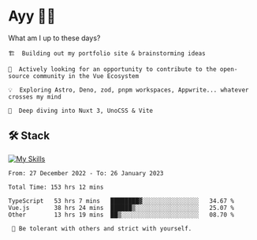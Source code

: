 # Ayy 👋🏻

What am I up to these days?

```
🏗️  Building out my portfolio site & brainstorming ideas

🔭  Actively looking for an opportunity to contribute to the open-source community in the Vue Ecosystem

💡  Exploring Astro, Deno, zod, pnpm workspaces, Appwrite... whatever crosses my mind

🤿  Deep diving into Nuxt 3, UnoCSS & Vite
```

## 🛠️ Stack

<!--
<p>
  <img alt="Vue" src="https://img.shields.io/badge/vue-%2335495e.svg?style=for-the-badge&logo=vuedotjs&logoColor=%234FC08D" />
  <img alt="Nuxt" src="https://img.shields.io/badge/Nuxt-002E3B?style=for-the-badge&logo=nuxtdotjs&logoColor=#00DC82" />
  <img alt="TypeScript" src="https://img.shields.io/badge/-TypeScript-3178C6?style=for-the-badge&logo=typescript&logoColor=white" /> 
  <img alt="Svelte" src="https://img.shields.io/badge/svelte-%23f1413d.svg?style=for-the-badge&logo=svelte&logoColor=white" />
  <img alt="React" src="https://img.shields.io/badge/react-%2323272F.svg?style=for-the-badge&logo=react&logoColor=%2361DAFB" />
  <br />
  <img alt="Tailwind" src="https://img.shields.io/badge/tailwind-%2338B2AC.svg?style=for-the-badge&logo=tailwind-css&logoColor=white" />
  <img alt="UnoCSS" src="https://img.shields.io/badge/unocss-333333.svg?style=for-the-badge&logo=unocss&logoColor=white" />
  <img alt="TanStack Query" src="https://img.shields.io/badge/TanStack%20Query-FF4154?style=for-the-badge&logo=react%20query&logoColor=white" />
  <img alt="Vite" src="https://img.shields.io/badge/-Vite-646CFF?style=for-the-badge&logo=vite&logoColor=white" />
  <img alt="pnpm" src="https://img.shields.io/badge/pnpm-%234a4a4a.svg?style=for-the-badge&logo=pnpm&logoColor=f69220" />
  <br />
  <img alt="Prisma" src="https://img.shields.io/badge/Prisma-5967D8?style=for-the-badge&logo=Prisma&logoColor=white" />  
  <img alt="Node" src="https://img.shields.io/badge/node-6DA55F?style=for-the-badge&logo=node.js&logoColor=white" />
  <img alt="Deno" src="https://img.shields.io/badge/deno-000000?style=for-the-badge&logo=deno&logoColor=white" />  
  <img alt="Nest.js" src="https://img.shields.io/badge/nest-%23E0234E.svg?style=for-the-badge&logo=nestjs&logoColor=white" />
  <img alt="MySQL" src="https://img.shields.io/badge/-MySQL-4479A1?style=for-the-badge&logo=mysql&logoColor=white" />
  <img alt="PostgreSQL" src="https://img.shields.io/badge/-Postgres-4169E1?style=for-the-badge&logo=postgresql&logoColor=white" />
</p>
-->

[![My Skills](https://skillicons.dev/icons?i=vue,nuxt,typescript,svelte,react,tailwind,vite,prisma,nodejs,deno,nest,postgres,mysql,python)](https://skillicons.dev)


<!--### 📊 Weekly development breakdown-->
<!--START_SECTION:waka-->

```text
From: 27 December 2022 - To: 26 January 2023

Total Time: 153 hrs 12 mins

TypeScript   53 hrs 7 mins   ████████▓░░░░░░░░░░░░░░░░   34.67 %
Vue.js       38 hrs 24 mins  ██████▒░░░░░░░░░░░░░░░░░░   25.07 %
Other        13 hrs 19 mins  ██▒░░░░░░░░░░░░░░░░░░░░░░   08.70 %
```

<!--END_SECTION:waka-->
<!--
<div align="left">
<a href="https://github.com/mat2ja/github-stats#gh-dark-mode-only">
<img src="https://github.com/mat2ja/github-stats/blob/master/generated/overview.svg#gh-dark-mode-only" />
</a>
<a href="https://github.com/mat2ja/github-stats#gh-light-mode-only">
<img src="https://github.com/mat2ja/github-stats/blob/master/generated/overview.svg#gh-dark-mode-only#gh-light-mode-only" />
</a>
</div>
-->

     🗿 Be tolerant with others and strict with yourself.

